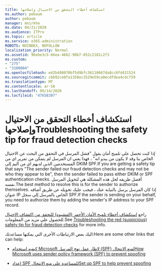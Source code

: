 ```yaml
---
title: استكشاف أخطاء التحقق من الاحتيال وإصلاحها
ms.author: pebaum
author: pebaum
manager: mnirkhe
ms.date: 04/21/2020
ms.audience: ITPro
ms.topic: article
ms.service: o365-administration
ROBOTS: NOINDEX, NOFOLLOW
localization_priority: Normal
ms.assetid: 96ebe3c5-66ea-4662-98b7-052c2181c2f3
ms.custom:
- "275"
- "3100004"
ms.openlocfilehash: e42b498070bf5d9bfc36110667da8cc0fd431524
ms.sourcegitcommit: c6692ce0fa1358ec3529e59ca0ecdfdea4cdc759
ms.translationtype: MT
ms.contentlocale: ar-SA
ms.lasthandoff: 09/14/2020
ms.locfileid: "47658397"
---
```

# <a name="troubleshooting-the-safety-tip-for-fraud-detection-checks"></a><span data-ttu-id="ff30a-102">استكشاف أخطاء التحقق من الاحتيال وإصلاحها</span><span class="sxs-lookup"><span data-stu-id="ff30a-102">Troubleshooting the safety tip for fraud detection checks</span></span>

<span data-ttu-id="ff30a-103">إذا كنت تحصل علي تلميح أمان يقول "فشل المرسل في التحقق من البحث عن الاحتيال الخاص بنا وقد لا يكون من يبدو انه" ، فهذا يعني ان المرسل لم يتمكن من تمرير اي من المستخدمين الذين لديهم اي من اليم إلى DKIM SPF.</span><span class="sxs-lookup"><span data-stu-id="ff30a-103">If you are getting a safety tip that says "The sender failed our fraud detection checks and may not be who they appear to be", then the sender failed to pass either DKIM or SPF authentication checks.</span></span> <span data-ttu-id="ff30a-104">أفضل طريقه لحل هذه المشكلة هي لتخويل المرسل نفسه.</span><span class="sxs-lookup"><span data-stu-id="ff30a-104">The best method to resolve this is for the sender to authorize themselves.</span></span> <span data-ttu-id="ff30a-105">إذا كان المرسل يرسل بالنيابة عنك ، فيجب عليك تخويله عن طريق أضافه عنوان IP الخاص بالمرسل إلى سجل SPF.</span><span class="sxs-lookup"><span data-stu-id="ff30a-105">If the sender is sending on your behalf, you need to authorize them by adding the sender's IP address to your SPF record.</span></span>
  
<span data-ttu-id="ff30a-106">راجع [استكشاف أخطاء تلميح الأمان الأحمر (المشبوه) للتحقق من اكتشاف الاحتيال](https://blogs.msdn.microsoft.com/tzink/2016/11/02/troubleshooting-the-red-suspicious-safety-tip-for-fraud-detection-checks/) للحصول علي مزيد من المعلومات.</span><span class="sxs-lookup"><span data-stu-id="ff30a-106">See [Troubleshooting the red (suspicious) safety tip for fraud detection checks](https://blogs.msdn.microsoft.com/tzink/2016/11/02/troubleshooting-the-red-suspicious-safety-tip-for-fraud-detection-checks/) for more info.</span></span>
  
<span data-ttu-id="ff30a-107">اليك بعض الارتباطات الأخرى التي يمكنها مساعدتك:</span><span class="sxs-lookup"><span data-stu-id="ff30a-107">Here are some other links that can help:</span></span>
  
- [<span data-ttu-id="ff30a-108">كيفيه استخدام Microsoft لاطار عمل نهج المرسل (SPF) لمنع الانتحال</span><span class="sxs-lookup"><span data-stu-id="ff30a-108">How Microsoft uses sender policy framework (SPF) to prevent spoofing</span></span>](https://docs.microsoft.com/microsoft-365/security/office-365-security/how-office-365-uses-spf-to-prevent-spoofing)

- [<span data-ttu-id="ff30a-109">اعداد SPF للمساعدة علي منع الانتحال</span><span class="sxs-lookup"><span data-stu-id="ff30a-109">Set up SPF to help prevent spoofing</span></span>](https://docs.microsoft.com/microsoft-365/security/office-365-security/set-up-spf-in-office-365-to-help-prevent-spoofing)
